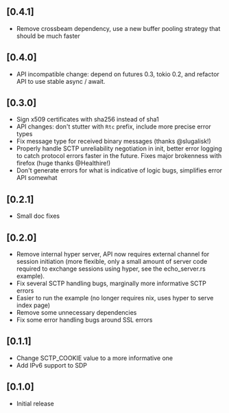 ## [0.4.1]
- Remove crossbeam dependency, use a new buffer pooling strategy that should be
  much faster

## [0.4.0]
- API incompatible change: depend on futures 0.3, tokio 0.2, and refactor API to
  use stable async / await.

## [0.3.0]
- Sign x509 certificates with sha256 instead of sha1
- API changes: don't stutter with `Rtc` prefix, include more precise error types
- Fix message type for received binary messages (thanks @slugalisk!)
- Properly handle SCTP unreliability negotiation in init, better error logging
  to catch protocol errors faster in the future.  Fixes major brokenness with
  firefox (huge thanks @Healthire!)
- Don't generate errors for what is indicative of logic bugs, simplifies error
  API somewhat

## [0.2.1]
- Small doc fixes

## [0.2.0]
- Remove internal hyper server, API now requires external channel for session
  initiation (more flexible, only a small amount of server code required to
  exchange sessions using hyper, see the echo_server.rs example).
- Fix several SCTP handling bugs, marginally more informative SCTP errors
- Easier to run the example (no longer requires nix, uses hyper to serve index page)
- Remove some unnecessary dependencies
- Fix some error handling bugs around SSL errors

## [0.1.1]
- Change SCTP_COOKIE value to a more informative one
- Add IPv6 support to SDP

## [0.1.0]
- Initial release
